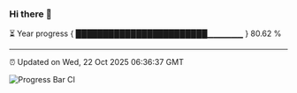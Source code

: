### Hi there 👋

⏳ Year progress { ████████████████████████▁▁▁▁▁▁ } 80.62 %

---

⏰ Updated on Wed, 22 Oct 2025 06:36:37 GMT

![Progress Bar CI](https://github.com/ZhaoGui/ZhaoGui/workflows/Progress%20Bar%20CI/badge.svg)
